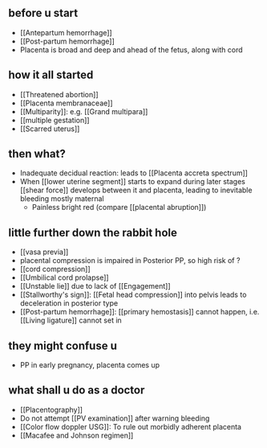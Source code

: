 ## before u start
- [[Antepartum hemorrhage]] 
- [[Post-partum hemorrhage]]
- Placenta is broad and deep and ahead of the fetus, along with cord


## how it all started
- [[Threatened abortion]]
- [[Placenta membranaceae]] 
- [[Multiparity]]: e.g. [[Grand multipara]]
- [[multiple gestation]]
- [[Scarred uterus]]


## then what?
- Inadequate decidual reaction: leads to [[Placenta accreta spectrum]]
- When [[lower uterine segment]] starts to expand during later stages [[shear force]] develops between it and placenta, leading to inevitable bleeding mostly maternal
	- Painless bright red (compare [[placental abruption]])


## little further down the rabbit hole 
- [[vasa previa]] 
- placental compression is impaired in Posterior PP, so high risk of ? 
- [[cord compression]]
- [[Umbilical cord prolapse]]
- [[Unstable lie]] due to lack of [[Engagement]] 
- [[Stallworthy's sign]]: [[Fetal head compression]] into pelvis leads to deceleration in posterior type 
- [[Post-partum hemorrhage]]: [[primary hemostasis]] cannot happen, i.e. [[Living ligature]] cannot set in 

## they might confuse u
- PP in early pregnancy, placenta comes up

## what shall u do as a doctor
- [[Placentography]] 
- Do not attempt [[PV examination]] after warning bleeding
- [[Color flow doppler USG]]: To rule out morbidly adherent placenta
- [[Macafee and Johnson regimen]]

